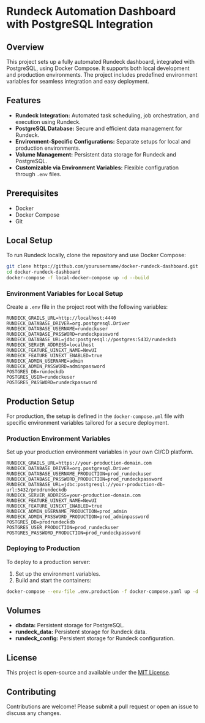 # Rundeck Automation Dashboard with PostgreSQL Integration

## Overview

This project sets up a fully automated Rundeck dashboard, integrated with PostgreSQL, using Docker Compose. It supports both local development and production environments. The project includes predefined environment variables for seamless integration and easy deployment.

## Features

- **Rundeck Integration:** Automated task scheduling, job orchestration, and execution using Rundeck.
- **PostgreSQL Database:** Secure and efficient data management for Rundeck.
- **Environment-Specific Configurations:** Separate setups for local and production environments.
- **Volume Management:** Persistent data storage for Rundeck and PostgreSQL.
- **Customizable via Environment Variables:** Flexible configuration through `.env` files.

## Prerequisites

- Docker
- Docker Compose
- Git

## Local Setup

To run Rundeck locally, clone the repository and use Docker Compose:

```bash
git clone https://github.com/yourusername/docker-rundeck-dashboard.git
cd docker-rundeck-dashboard
docker-compose -f local-docker-compose up -d --build
```

### Environment Variables for Local Setup

Create a `.env` file in the project root with the following variables:

```env
RUNDECK_GRAILS_URL=http://localhost:4440
RUNDECK_DATABASE_DRIVER=org.postgresql.Driver
RUNDECK_DATABASE_USERNAME=rundeckuser
RUNDECK_DATABASE_PASSWORD=rundeckpassword
RUNDECK_DATABASE_URL=jdbc:postgresql://postgres:5432/rundeckdb
RUNDECK_SERVER_ADDRESS=localhost
RUNDECK_FEATURE_UINEXT_NAME=NewUI
RUNDECK_FEATURE_UINEXT_ENABLED=true
RUNDECK_ADMIN_USERNAME=admin
RUNDECK_ADMIN_PASSWORD=adminpassword
POSTGRES_DB=rundeckdb
POSTGRES_USER=rundeckuser
POSTGRES_PASSWORD=rundeckpassword
```

## Production Setup

For production, the setup is defined in the `docker-compose.yml` file with specific environment variables tailored for a secure deployment.

### Production Environment Variables

Set up your production environment variables in your own CI/CD platform.

```env
RUNDECK_GRAILS_URL=https://your-production-domain.com
RUNDECK_DATABASE_DRIVER=org.postgresql.Driver
RUNDECK_DATABASE_USERNAME_PRODUCTION=prod_rundeckuser
RUNDECK_DATABASE_PASSWORD_PRODUCTION=prod_rundeckpassword
RUNDECK_DATABASE_URL=jdbc:postgresql://your-production-db-url:5432/prodrundeckdb
RUNDECK_SERVER_ADDRESS=your-production-domain.com
RUNDECK_FEATURE_UINEXT_NAME=NewUI
RUNDECK_FEATURE_UINEXT_ENABLED=true
RUNDECK_ADMIN_USERNAME_PRODUCTION=prod_admin
RUNDECK_ADMIN_PASSWORD_PRODUCTION=prod_adminpassword
POSTGRES_DB=prodrundeckdb
POSTGRES_USER_PRODUCTION=prod_rundeckuser
POSTGRES_PASSWORD_PRODUCTION=prod_rundeckpassword
```

### Deploying to Production

To deploy to a production server:

1. Set up the environment variables.
2. Build and start the containers:

```bash
docker-compose --env-file .env.production -f docker-compose.yaml up -d --build
```

## Volumes

- **dbdata:** Persistent storage for PostgreSQL.
- **rundeck_data:** Persistent storage for Rundeck data.
- **rundeck_config:** Persistent storage for Rundeck configuration.

## License

This project is open-source and available under the [MIT License](./LICENSE).

## Contributing

Contributions are welcome! Please submit a pull request or open an issue to discuss any changes.